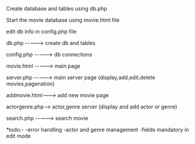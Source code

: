 Create database and tables using db.php

Start the movie database using movie.html file

edit db info in config.php file

db.php     -----> create db and tables

config.php -----> db connections


movie.html -----> main page


server.php -----> main server page (display,add,edit,delete movies,pagenation)


addmovie.html---> add new movie page


actorgenre.php--> actor,genre server (display and add actor or genre)


search.php -----> search movie

*todo:-
    -error handling
    -actor and genre management
    -fields mandatory in edit mode
